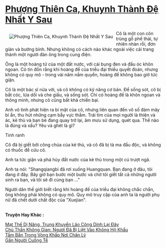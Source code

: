 <a href="https://truyentiki.com/phuong-thien-ca-khuynh-thanh-de-nhat-y-sau.30627/" title="Phượng Thiên Ca, Khuynh Thành Đệ Nhất Y Sau"><h1>Phượng Thiên Ca, Khuynh Thành Đệ Nhất Y Sau</h1></a><div style="display:table"><img align="right" style="float: left; padding: 10px;" src="https://truyentiki.com/a/img/str/src/30627.jpg" alt="Phượng Thiên Ca, Khuynh Thành Đệ Nhất Y Sau">Cô là một con côn trùng gỗ phế thải, tự nhiên nhàn rỗi, đơn giản và bướng bỉnh. Nhưng không có cách nào khác ngoài việc cải trang thành một người đàn ông trong cung điện. <p></p> Ông là một hoàng tử của một đất nước, với cái bụng đen và đầu óc khôn ngoan. Có tin đồn rằng khi hoàng đế của triều đại thiếu quyết đoán, nhưng không có quy mô - trong vài năm nắm quyền, hoàng đế không bao giờ tức giận. <p></p> Cô là một bác sĩ nửa vời, và cô không có kỹ năng cơ bản. Để sống sót, cô bị bắt cóc, lừa dối và che giấu, và sống sót. Chỉ có hoàng đế là khôn ngoan và thông minh, nhưng cô cũng bất khả chiến bại. <p></p> Anh vô tình phát hiện ra bí mật của cô, nhưng liên quan đến vô số đám mây bí ẩn, thu hút những cạm bẫy vực thẳm. Trái tim của mọi người là thiện và ác, kẻ thù và bạn bè đang quay trở lại, âm mưu sử dụng, quét qua. Thế nào là đúng và xấu? Yêu và ghét là gì? <p></p> Tinh ranh <p></p> Cô đã bị giết bởi công chúa của kẻ thù, và cô đã bị tà ma đầu độc, và không có thuốc để cứu cô. <p></p> Anh ta tức giận và phá hủy đất nước của kẻ thù trong một cú trượt ngã. <p></p> Anh ta nói: "Shangqiangbi đã rơi xuống Huangquan. Bạn đang ở đâu, tôi đang ở đây. Bây giờ bạn bước một bước và chờ tôi giết tất cả những người sinh ra bạn, và tôi sẽ đi cùng bạn ..." <p></p> Người dân thế giới biết rằng khi hoàng đế của triều đại không chắc chắn, ông không phải không có quy mô. Quy mô truy cập của anh ta là người phụ nữ đã chết dưới chất độc của "Xuejian".</div><p><br><b>Truyện Hay Khác :</b></p><a href="https://truyentiki.com/mat-the-di-nang-trung-khuyen-lao-cong-dinh-lai-day.30626/" alt="Mạt Thế Dị Năng, Trung Khuyển Lão Công Dính Lại Đây">Mạt Thế Dị Năng, Trung Khuyển Lão Công Dính Lại Đây</a><br/><a href="https://medium.com/@hoangminhquan16819844/ch%E1%BB%A7-th%E1%BA%A7n-kh%C3%B4ng-gian-ng%C6%B0%C6%A1i-%C4%91%C3%A3-b%E1%BB%8B-li%E1%BB%87t-v%C3%A0o-kh%C3%B4ng-h%E1%BB%99-kh%E1%BA%A9u-f3a9f8de0e5b" alt="Chủ Thần Không Gian: Ngươi Đã Bị Liệt Vào Không Hộ Khẩu">Chủ Thần Không Gian: Ngươi Đã Bị Liệt Vào Không Hộ Khẩu</a><br/><a href="https://github.com/nownovels/top500/tree/master/truyenhay/33485/" alt="Tầm Bắn Trong Vòng Khắp Nơi Chân Lý">Tầm Bắn Trong Vòng Khắp Nơi Chân Lý</a><br/><a href="https://github.com/nownovels/top500/tree/master/truyenhay/33882/" alt="Gần Người Cuồng Tế">Gần Người Cuồng Tế</a><br/>